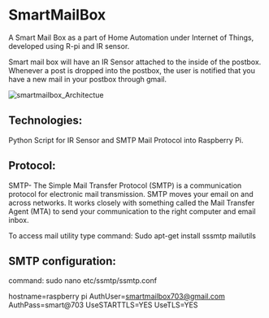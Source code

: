 # SmartMailBox
 A Smart Mail Box as a part of Home Automation under Internet of Things, developed using R-pi and IR sensor.
 
Smart mail box will have an IR Sensor attached to the inside of the postbox. Whenever a post is dropped into the postbox, the user is notified that you have a new mail in your postbox through gmail.

![smartmailbox_Architectue](https://user-images.githubusercontent.com/36333782/56877972-4ac74c00-6a6f-11e9-8b2b-b12060bf3cb1.jpg)

## Technologies:
Python Script for IR Sensor and SMTP Mail Protocol into Raspberry Pi.
## Protocol:
SMTP- The Simple Mail Transfer Protocol (SMTP) is a communication protocol for electronic mail transmission. SMTP moves your email on and across networks. It works closely with something called the Mail Transfer Agent (MTA) to send your communication to the right computer and email inbox.

To access mail utility type command: Sudo apt-get install sssmtp mailutils

## SMTP configuration:
command: sudo nano etc/ssmtp/ssmtp.conf

hostname=raspberry pi
AuthUser=smartmailbox703@gmail.com
AuthPass=smart@703
UseSTARTTLS=YES
UseTLS=YES
